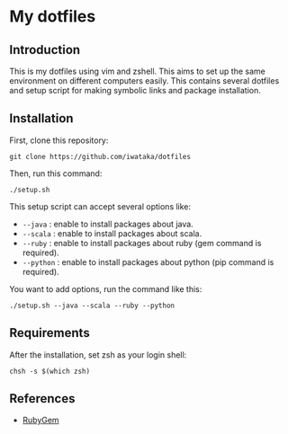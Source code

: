 # My dotfiles

## Introduction
This is my dotfiles using vim and zshell. This aims to set up the same
environment on different computers easily. This contains several dotfiles and
setup script for making symbolic links and package installation.

## Installation
First, clone this repository:

```
git clone https://github.com/iwataka/dotfiles
```

Then, run this command:

```
./setup.sh
```

This setup script can accept several options like:

+ `--java` : enable to install packages about java.
+ `--scala` : enable to install packages about scala.
+ `--ruby` : enable to install packages about ruby (gem command is required).
+ `--python` : enable to install packages about python (pip command is required).

You want to add options, run the command like this:

```
./setup.sh --java --scala --ruby --python
```

## Requirements
After the installation, set zsh as your login shell:

```
chsh -s $(which zsh)
```

## References

+ [RubyGem](https://rubygems.org/pages/download)
